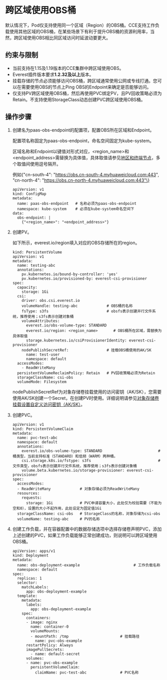 # 跨区域使用OBS桶<a name="cce_10_0392"></a>

默认情况下，Pod仅支持使用同一个区域（Region）的OBS桶。CCE支持工作负载使用其他区域的OBS桶，在某些场景下有利于提升OBS桶的资源利用率，当然，跨区域使用OBS相比同区域访问时延波动要更大。

## 约束与限制<a name="section1951334317186"></a>

-   当前支持在1.15及1.19版本的CCE集群中跨区域使用OBS。
-   Everest插件版本要求**1.2.32及以上**版本。
-   挂载存储的节点必须能够访问OBS桶，跨区域通常使用公网或专线打通。您可以在需要使用OBS的节点上Ping OBS的Endpoint来确定是否能够访问。
-   仅支持PV跨区域使用OBS桶，然后再使用PVC绑定PV，且PV回收策略必须为Retain。不支持使用StorageClass动态创建PVC跨区域使用OBS桶。

## 操作步骤<a name="section8729120144219"></a>

1.  创建名为paas-obs-endpoint的配置项，配置OBS所在区域和Endpoint。

    配置项名称固定为paas-obs-endpoint，命名空间固定为kube-system。

    区域名称和Endpoint以键值对形式对应，<region\_name\>和<endpoint\_address\>需替换为具体值，具体取值请参见[地区和终端节点](https://developer.huaweicloud.com/endpoint)，多个取值间使用逗号隔开。

    例如\{"cn-south-4": "https://obs.cn-south-4.myhuaweicloud.com:443", "cn-north-4": "https://obs.cn-north-4.myhuaweicloud.com:443"\}

    ```
    apiVersion: v1
    kind: ConfigMap
    metadata:
      name: paas-obs-endpoint   # 名称必须为paas-obs-endpoint
      namespace: kube-system    # 必须在kube-system命名空间下
    data:
      obs-endpoint: |
        {"<region_name>": "<endpoint_address>"}
    ```

2.  创建PV。

    如下所示，everest.io/region填入对应的OBS存储所在的region。

    ```
    kind: PersistentVolume
    apiVersion: v1
    metadata:
      name: testing-abc
      annotations:
        pv.kubernetes.io/bound-by-controller: 'yes'
        pv.kubernetes.io/provisioned-by: everest-csi-provisioner
    spec:
      capacity:
        storage: 1Gi
      csi:
        driver: obs.csi.everest.io
        volumeHandle: testing-abc             # OBS桶的名称
        fsType: s3fs                          # obsfs表示创建并行文件系统，推荐使用；s3fs表示创建对象桶
        volumeAttributes:
          everest.io/obs-volume-type: STANDARD
          everest.io/region: <region_name>       # OBS桶所在区域，需替换为具体取值
          storage.kubernetes.io/csiProvisionerIdentity: everest-csi-provisioner
        nodePublishSecretRef:                 # 挂载OBS桶使用的AK/SK
          name: test-user
          namespace: default
      accessModes:
        - ReadWriteMany
      persistentVolumeReclaimPolicy: Retain   # PV回收策略必须为Retain
      storageClassName: csi-obs
      volumeMode: Filesystem
    ```

    nodePublishSecretRef为对象存储卷挂载使用的访问密钥（AK/SK），您需要使用AK/SK创建一个Secret，在创建PV时使用。详细说明请参见[对象存储卷挂载设置自定义访问密钥（AK/SK）](对象存储卷挂载设置自定义访问密钥（AK-SK）.md)。

3.  创建PVC。

    ```
    apiVersion: v1
    kind: PersistentVolumeClaim
    metadata:
      name: pvc-test-abc
      namespace: default
      annotations:
        everest.io/obs-volume-type: STANDARD                         # 桶类型，当前支持标准（STANDARD）和低频（WARM）两种桶。
        csi.storage.k8s.io/fstype: s3fs                              # 文件类型，obsfs表示创建并行文件系统，推荐使用；s3fs表示创建对象桶
        volume.beta.kubernetes.io/storage-provisioner: everest-csi-provisioner
    spec:
      accessModes:
      - ReadWriteMany             # 对象存储必须为ReadWriteMany
      resources:
        requests:
          storage: 1Gi            # PVC申请容量大小，此处仅为校验需要（不能为空和0），设置的大小不起作用，此处设定为固定值1Gi
      storageClassName: csi-obs   # StorageClass的名称，对象存储为csi-obs
      volumeName: testing-abc     # PV的名称
    ```

4.  创建工作负载，并在容器配置中的数据存储选项中选择存储卷声明PVC，添加上述创建的PVC，如果工作负载能够正常创建成功，则说明可以跨区域使用OBS桶。

    ```
    apiVersion: apps/v1 
    kind: Deployment 
    metadata: 
      name: obs-deployment-example                        # 工作负载名称
      namespace: default 
    spec: 
      replicas: 1 
      selector: 
        matchLabels: 
          app: obs-deployment-example 
      template: 
        metadata: 
          labels: 
            app: obs-deployment-example 
        spec: 
          containers: 
          - image: nginx
            name: container-0 
            volumeMounts: 
            - mountPath: /tmp                       # 挂载路径
              name: pvc-obs-example 
          restartPolicy: Always
          imagePullSecrets:
            - name: default-secret
          volumes: 
          - name: pvc-obs-example  
            persistentVolumeClaim: 
              claimName: pvc-test-abc               # PVC名称
    ```



